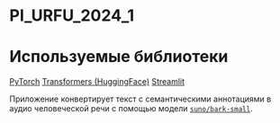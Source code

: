 # PI_URFU_2024_1

# Используемые библиотеки
[PyTorch](https://pytorch.org)
[Transformers (HuggingFace)](https://huggingface.co)
[Streamlit](https://streamlit.io)

Приложение конвертирует текст с семантическими аннотациями в аудио человеческой речи с помощью модели 
[`suno/bark-small`](https://huggingface.co/suno/bark-small).
